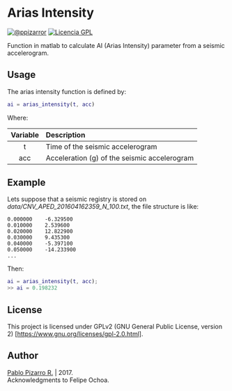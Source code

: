# Arias Intensity
[![@ppizarror](http://ppizarror.com/resources/images/author.svg)](http://ppizarror.com)
[![Licencia GPL](http://ppizarror.com/resources/images/licensegpl2.svg)](https://www.gnu.org/licenses/old-licenses/gpl-2.0.html)

Function in matlab to calculate AI (Arias Intensity) parameter from a seismic accelerogram.

## Usage

The arias intensity function is defined by:

```matlab
ai = arias_intensity(t, acc)
```

Where:

| Variable | Description |
| :-: | :--|
| t | Time of the seismic accelerogram |
| acc | Acceleration (g) of the seismic accelerogram |

## Example

Lets suppose that a seismic registry is stored on *data/CNV_APED_201604162359_N_100.txt*, the file structure is like:

```
0.000000	-6.329500
0.010000	2.539600
0.020000	12.822900
0.030000	9.435300
0.040000	-5.397100
0.050000	-14.233900
...
```

Then:

```matlab
ai = arias_intensity(t, acc);
>> ai = 0.198232
```

## License
This project is licensed under GPLv2 (GNU General Public License, version 2) [https://www.gnu.org/licenses/gpl-2.0.html].

## Author
<a href="http://ppizarror.com">Pablo Pizarro R.</a> | 2017.<br>
Acknowledgments to Felipe Ochoa.